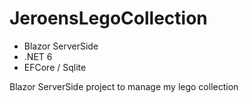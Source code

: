 # JeroensLegoCollection

- Blazor ServerSide
- .NET 6
- EFCore / Sqlite

Blazor ServerSide project to manage my lego collection

